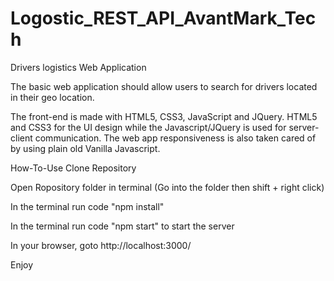 # Logostic_REST_API_AvantMark_Tech

Drivers logistics Web Application

The basic web application should allow users to search for drivers located in their geo location.

The front-end is made with HTML5, CSS3, JavaScript and JQuery. HTML5 and CSS3 for the UI design while the Javascript/JQuery is used for server-client communication. The web app responsiveness is also taken cared of by using plain old Vanilla Javascript.

How-To-Use Clone Repository

Open Ropository folder in terminal (Go into the folder then shift + right click)

In the terminal run code "npm install"

In the terminal run code "npm start" to start the server

In your browser, goto http://localhost:3000/

Enjoy
